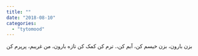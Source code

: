 ```yaml
---
title: ""
date: "2018-08-10"
categories: 
  - "tytomood"
---
```


بزن بارون، بزن خیسم کن، آبم کن،. ترم کن کمک کن تازه بارون، من غریبم، پرپرم کن
